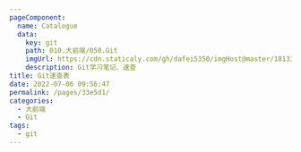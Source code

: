 ```yaml
---
pageComponent:
  name: Catalogue
  data: 
    key: git
    path: 010.大前端/050.Git
    imgUrl: https://cdn.staticaly.com/gh/dafei5350/imgHost@master/18133.4bs17n5t2m00.webp
    description: Git学习笔记、速查
title: Git速查表
date: 2022-07-06 09:56:47
permalink: /pages/33e5d1/
categories:
  - 大前端
  - Git
tags:
  - git
---
```

